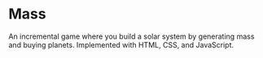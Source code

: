 # Mass
An incremental game where you build a solar system by generating mass and buying planets. Implemented with HTML, CSS, and JavaScript.
